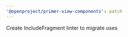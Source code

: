 ```yaml
---
'@openproject/primer-view-components': patch
---
```


Create IncludeFragment linter to migrate <include-fragment> uses
